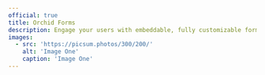 ```yaml
---
official: true
title: Orchid Forms
description: Engage your users with embeddable, fully customizable forms.
images:
  - src: 'https://picsum.photos/300/200/'
    alt: 'Image One'
    caption: 'Image One'
---
```

